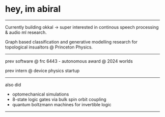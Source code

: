 # hey, im abiral
---
Currently building okkal -> super interested in continous speech processing & audio ml research. 

Graph based classification and generative modelling research for topological insualtors @ Princeton Physics. 

---



prev software @ frc 6443 - autonomous award @ 2024 worlds

prev intern @ device physics startup

---

also did
- optomechanical simulations
- 8-state logic gates via bulk spin orbit coupling
- quantum boltzmann machines for invertible logic
---

<!---
AbiralShakya/AbiralShakya is a ✨ special ✨ repository because its `README.md` (this file) appears on your GitHub profile.
You can click the Preview link to take a look at your changes.
--->

